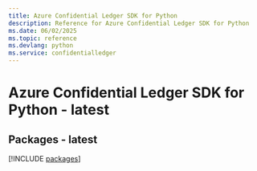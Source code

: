 ```yaml
---
title: Azure Confidential Ledger SDK for Python
description: Reference for Azure Confidential Ledger SDK for Python
ms.date: 06/02/2025
ms.topic: reference
ms.devlang: python
ms.service: confidentialledger
---
```

# Azure Confidential Ledger SDK for Python - latest
## Packages - latest
[!INCLUDE [packages](confidential-ledger-index.md)]